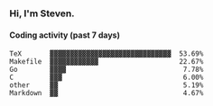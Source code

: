 ### Hi, I'm Steven.

#### Coding activity (past 7 days)
```
TeX       ▓▓▓▓▓▓▓▓▓▓▓▓▓▓▓▓▓▓▓▓▓▓▓▓▓▓▓▓▓▓  53.69%
Makefile  ▓▓▓▓▓▓▓▓▓▓▓▓                    22.67%
Go        ▓▓▓▓                             7.78%
C         ▓▓▓                              6.00%
other     ▓▓                               5.19%
Markdown  ▓▓                               4.67%
```
